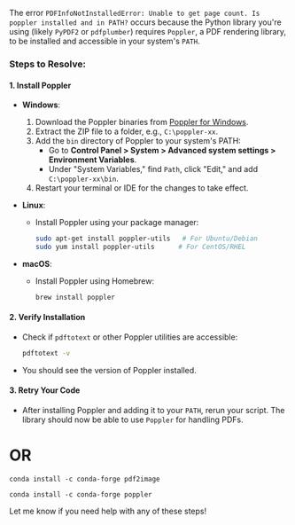 The error `PDFInfoNotInstalledError: Unable to get page count. Is poppler installed and in PATH?` occurs because the Python library you're using (likely `PyPDF2` or `pdfplumber`) requires `Poppler`, a PDF rendering library, to be installed and accessible in your system's `PATH`.

### Steps to Resolve:

#### 1. **Install Poppler**  
   - **Windows**:
     1. Download the Poppler binaries from [Poppler for Windows](http://blog.alivate.com.au/poppler-windows/).
     2. Extract the ZIP file to a folder, e.g., `C:\poppler-xx`.
     3. Add the `bin` directory of Poppler to your system's PATH:
        - Go to **Control Panel > System > Advanced system settings > Environment Variables**.
        - Under "System Variables," find `Path`, click "Edit," and add `C:\poppler-xx\bin`.
     4. Restart your terminal or IDE for the changes to take effect.

   - **Linux**:
     - Install Poppler using your package manager:
       ```bash
       sudo apt-get install poppler-utils   # For Ubuntu/Debian
       sudo yum install poppler-utils      # For CentOS/RHEL
       ```

   - **macOS**:
     - Install Poppler using Homebrew:
       ```bash
       brew install poppler
       ```

#### 2. **Verify Installation**
   - Check if `pdftotext` or other Poppler utilities are accessible:
     ```bash
     pdftotext -v
     ```
   - You should see the version of Poppler installed.

#### 3. **Retry Your Code**
   - After installing Poppler and adding it to your `PATH`, rerun your script. The library should now be able to use `Poppler` for handling PDFs.


# OR 
```
conda install -c conda-forge pdf2image
```
```
conda install -c conda-forge poppler
```
Let me know if you need help with any of these steps!